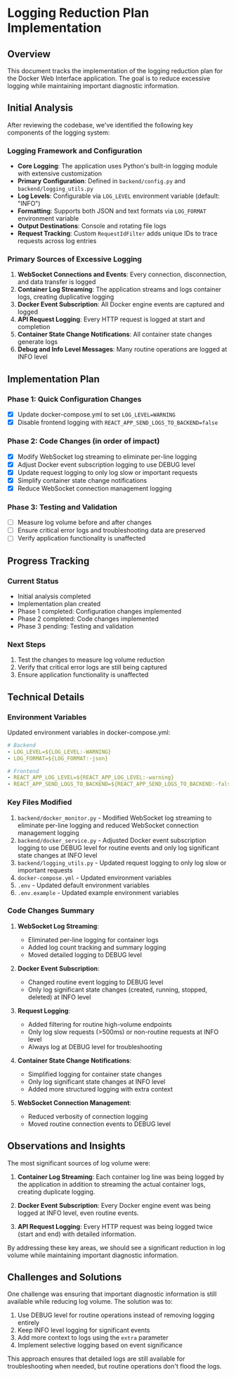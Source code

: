 # Logging Reduction Plan Implementation

## Overview

This document tracks the implementation of the logging reduction plan for the Docker Web Interface application. The goal is to reduce excessive logging while maintaining important diagnostic information.

## Initial Analysis

After reviewing the codebase, we've identified the following key components of the logging system:

### Logging Framework and Configuration

-   **Core Logging**: The application uses Python's built-in logging module with extensive customization
-   **Primary Configuration**: Defined in `backend/config.py` and `backend/logging_utils.py`
-   **Log Levels**: Configurable via `LOG_LEVEL` environment variable (default: "INFO")
-   **Formatting**: Supports both JSON and text formats via `LOG_FORMAT` environment variable
-   **Output Destinations**: Console and rotating file logs
-   **Request Tracking**: Custom `RequestIdFilter` adds unique IDs to trace requests across log entries

### Primary Sources of Excessive Logging

1. **WebSocket Connections and Events**: Every connection, disconnection, and data transfer is logged
2. **Container Log Streaming**: The application streams and logs container logs, creating duplicative logging
3. **Docker Event Subscription**: All Docker engine events are captured and logged
4. **API Request Logging**: Every HTTP request is logged at start and completion
5. **Container State Change Notifications**: All container state changes generate logs
6. **Debug and Info Level Messages**: Many routine operations are logged at INFO level

## Implementation Plan

### Phase 1: Quick Configuration Changes

-   [x] Update docker-compose.yml to set `LOG_LEVEL=WARNING`
-   [x] Disable frontend logging with `REACT_APP_SEND_LOGS_TO_BACKEND=false`

### Phase 2: Code Changes (in order of impact)

-   [x] Modify WebSocket log streaming to eliminate per-line logging
-   [x] Adjust Docker event subscription logging to use DEBUG level
-   [x] Update request logging to only log slow or important requests
-   [x] Simplify container state change notifications
-   [x] Reduce WebSocket connection management logging

### Phase 3: Testing and Validation

-   [ ] Measure log volume before and after changes
-   [ ] Ensure critical error logs and troubleshooting data are preserved
-   [ ] Verify application functionality is unaffected

## Progress Tracking

### Current Status

-   Initial analysis completed
-   Implementation plan created
-   Phase 1 completed: Configuration changes implemented
-   Phase 2 completed: Code changes implemented
-   Phase 3 pending: Testing and validation

### Next Steps

1. Test the changes to measure log volume reduction
2. Verify that critical error logs are still being captured
3. Ensure application functionality is unaffected

## Technical Details

### Environment Variables

Updated environment variables in docker-compose.yml:

```yaml
# Backend
- LOG_LEVEL=${LOG_LEVEL:-WARNING}
- LOG_FORMAT=${LOG_FORMAT:-json}

# Frontend
- REACT_APP_LOG_LEVEL=${REACT_APP_LOG_LEVEL:-warning}
- REACT_APP_SEND_LOGS_TO_BACKEND=${REACT_APP_SEND_LOGS_TO_BACKEND:-false}
```

### Key Files Modified

1. `backend/docker_monitor.py` - Modified WebSocket log streaming to eliminate per-line logging and reduced WebSocket connection management logging
2. `backend/docker_service.py` - Adjusted Docker event subscription logging to use DEBUG level for routine events and only log significant state changes at INFO level
3. `backend/logging_utils.py` - Updated request logging to only log slow or important requests
4. `docker-compose.yml` - Updated environment variables
5. `.env` - Updated default environment variables
6. `.env.example` - Updated example environment variables

### Code Changes Summary

1. **WebSocket Log Streaming**:

    - Eliminated per-line logging for container logs
    - Added log count tracking and summary logging
    - Moved detailed logging to DEBUG level

2. **Docker Event Subscription**:

    - Changed routine event logging to DEBUG level
    - Only log significant state changes (created, running, stopped, deleted) at INFO level

3. **Request Logging**:

    - Added filtering for routine high-volume endpoints
    - Only log slow requests (>500ms) or non-routine requests at INFO level
    - Always log at DEBUG level for troubleshooting

4. **Container State Change Notifications**:

    - Simplified logging for container state changes
    - Only log significant state changes at INFO level
    - Added more structured logging with extra context

5. **WebSocket Connection Management**:
    - Reduced verbosity of connection logging
    - Moved routine connection events to DEBUG level

## Observations and Insights

The most significant sources of log volume were:

1. **Container Log Streaming**: Each container log line was being logged by the application in addition to streaming the actual container logs, creating duplicate logging.

2. **Docker Event Subscription**: Every Docker engine event was being logged at INFO level, even routine events.

3. **API Request Logging**: Every HTTP request was being logged twice (start and end) with detailed information.

By addressing these key areas, we should see a significant reduction in log volume while maintaining important diagnostic information.

## Challenges and Solutions

One challenge was ensuring that important diagnostic information is still available while reducing log volume. The solution was to:

1. Use DEBUG level for routine operations instead of removing logging entirely
2. Keep INFO level logging for significant events
3. Add more context to logs using the `extra` parameter
4. Implement selective logging based on event significance

This approach ensures that detailed logs are still available for troubleshooting when needed, but routine operations don't flood the logs.
